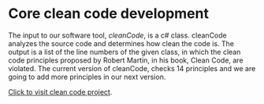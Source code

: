 # Core clean code development

The input to our software tool, _cleanCode_, is a c# class. 
cleanCode analyzes the source code and determines how clean the code is. 
The output is a list of the line numbers of the given class, in which the clean code principles proposed by Robert Martin, in his book, Clean Code, are violated. The current version of cleanCode, checks 14 principles and we are going to add more principles in our next version. 

[Click to visit clean code project](http://reverse.iust.ac.ir/cleancode.aspx).

